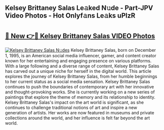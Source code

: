 ## Kelsey Brittaney Salas Le𝚊ked N𝚞de - Part-JPV Video Photos - Hot Onlyf𝚊ns Le𝚊ks uPlzR

# <h2><a href="http://ab51494.deff.icu/?id=Kelsey+Brittaney+Salas">🔗 New 👉🔴 Kelsey Brittaney Salas VIDEO Photos</a></h2>

[![Kelsey Brittaney Salas N𝚞des](https://i.imgur.com/rIISA9y.gif)](http://ab51494.deff.icu/?id=Kelsey+Brittaney+Salas)
Kelsey Brittaney Salas, born on December 1, 1995, is an American social media influencer, gamer, and content creator known for her entertaining and engaging presence on various platforms. With a large following and a diverse range of content, Kelsey Brittaney Salas has carved out a unique niche for herself in the digital world. This article explores the journey of Kelsey Brittaney Salas, from her humble beginnings to her current status as a social media sensation. Kelsey Brittaney Salas continues to push the boundaries of contemporary art with her innovative and thought-provoking works. She is currently working on a new series of paintings that explore the theme of memory and its relationship to identity. Kelsey Brittaney Salas's impact on the art world is significant, as she continues to challenge traditional notions of art and inspire a new generation of artists. Her works are now featured in museums and private collections around the world, and her influence is felt far beyond the art world.

